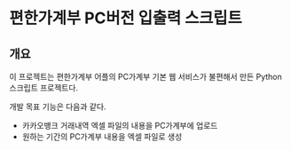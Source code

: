 # 편한가계부 PC버전 입출력 스크립트

## 개요

이 프로젝트는 편한가계부 어플의 PC가계부 기본 웹 서비스가 불편해서 만든 Python 스크립트 프로젝트다.

개발 목표 기능은 다음과 같다.

* 카카오뱅크 거래내역 엑셀 파일의 내용을 PC가계부에 업로드
* 원하는 기간의 PC가계부 내용을 엑셀 파일로 생성
